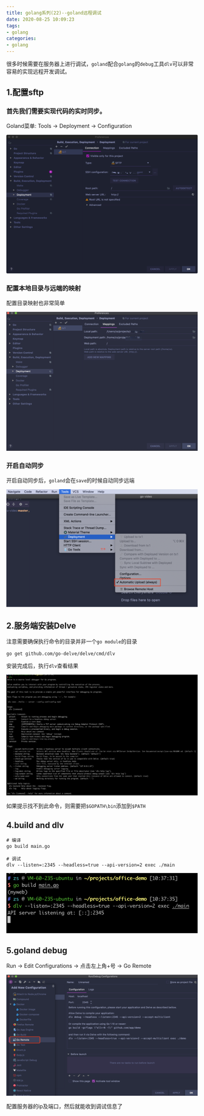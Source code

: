 ```yaml
---
title: golang系列(22)--goland远程调试
date: 2020-08-25 10:09:23
tags:
- golang
categories:
- golang
---
```


很多时候需要在服务器上进行调试，`goland`配合`golang`的`debug`工具`dlv`可以非常容易的实现远程开发调试。

<!-- more -->

## 1.配置sftp

### 首先我们需要实现代码的实时同步。

Goland菜单: Tools -> Deployment -> Configuration

![deployment](remote/deployment.png)


### 配置本地目录与远端的映射

配置目录映射也非常简单

![mapping](remote/mapping.jpg)


### 开启自动同步

开启自动同步后，`goland`会在`save`的时候自动同步远端

![auto](remote/auto.png)


## 2.服务端安装Delve

注意需要确保执行命令的目录并非一个`go module`的目录

```shell
go get github.com/go-delve/delve/cmd/dlv
```

安装完成后，执行`dlv`查看结果

![dlv](remote/dlv.png)

如果提示找不到此命令，则需要把`$GOPATH\bin`添加到`$PATH`

## 4.build and dlv

```
# 编译
go build main.go 

# 调试
dlv --listen=:2345 --headless=true --api-version=2 exec ./main
```
![demo](remote/demo.png)


## 5.goland debug

Run -> Edit Configurations -> 点击左上角+号 -> Go Remote 

![debug](remote/debug.png)

配置服务器的ip及端口，然后就能收到调试信息了